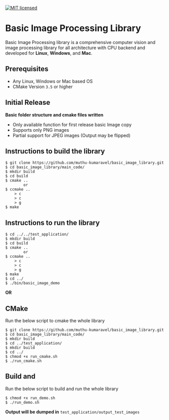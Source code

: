 [![MIT licensed](https://img.shields.io/badge/license-MIT-blue.svg)](https://opensource.org/licenses/MIT)

# Basic Image Processing Library

Basic Image Processing library is a comprehensive computer vision and image processing library for all architecture with CPU backend and developed for __Linux__, __Windows__, and __Mac__.

## Prerequisites

* Any Linux, Windows or Mac based OS
* CMake Version `3.5` or higher

## Initial Release

**Basic folder structure and cmake files written**
* Only available function for first release basic Image copy
* Supports only PNG images 
* Partial support for JPEG images (Output may be flipped)

## Instructions to build the library

```
$ git clone https://github.com/muthu-kumaravel/basic_image_library.git
$ cd basic_image_library/main_code/
$ mkdir build
$ cd build
$ cmake ..
        or
$ ccmake .. 
    > c
    > c
    > g
$ make
```

## Instructions to run the library

```
$ cd ../../test_application/
$ mkdir build
$ cd build
$ cmake ..
        or
$ ccmake .. 
    > c
    > c
    > g
$ make
$ cd ../
$ ./bin/basic_image_demo
```

**OR**

## CMake

Run the below script to cmake the whole library
```
$ git clone https://github.com/muthu-kumaravel/basic_image_library.git
$ cd basic_image_library/main_code/
$ mkdir build
$ cd ../test_application/
$ mkdir build
$ cd ../
$ chmod +x run_cmake.sh
$ ./run_cmake.sh
```

## Build and 

Run the below script to build and run the whole library
```
$ chmod +x run_demo.sh
$ ./run_demo.sh
```

**Output will be dumped in** `test_application/output_test_images`